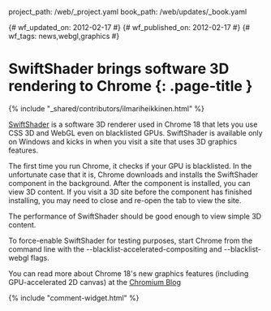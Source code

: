 project_path: /web/_project.yaml
book_path: /web/updates/_book.yaml

{# wf_updated_on: 2012-02-17 #}
{# wf_published_on: 2012-02-17 #}
{# wf_tags: news,webgl,graphics #}

# SwiftShader brings software 3D rendering to Chrome {: .page-title }

{% include "_shared/contributors/ilmariheikkinen.html" %}


[SwiftShader](http://transgaming.com/business/swiftshader) is a software 3D renderer used in Chrome 18 that lets you use CSS 3D and WebGL even on blacklisted GPUs. SwiftShader is available only on Windows and kicks in when you visit a site that uses 3D graphics features.

The first time you run Chrome, it checks if your GPU is blacklisted. In the unfortunate case that it is, Chrome downloads and installs the SwiftShader component in the background. After the component is installed, you can view 3D content. If you visit a 3D site before the component has finished installing, you may need to close and re-open the tab to view the site.

The performance of SwiftShader should be good enough to view simple 3D content.

To force-enable SwiftShader for testing purposes, start Chrome from the command line with the --blacklist-accelerated-compositing and --blacklist-webgl flags.

You can read more about Chrome 18's new graphics features (including GPU-accelerated 2D canvas) at the [Chromium Blog](http://blog.chromium.org/2012/02/gpu-accelerating-2d-canvas-and-enabling.html)


{% include "comment-widget.html" %}
